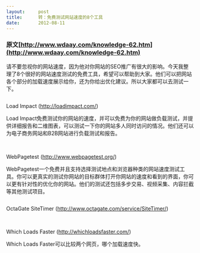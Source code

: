 ```yaml
---
layout:     post
title:      转：免费测试网站速度的8个工具
date:       2012-08-11
---
```

### 原文[http://www.wdaay.com/knowledge-62.htm](http://www.wdaay.com/knowledge-62.htm)

请不要忽视你的网站速度，因为他对你网站的SEO推广有很大的影响。今天我整理了8个很好的网站速度测试的免费工具，希望可以帮助到大家。他们可以把网站各个部分的加载速度展示给你，还为你给出优化建议。所以大家都可以去测试一下。

<img src="http://www.wdaay.com/photo/www.wdaay.com_sitespeed01.jpg" alt="" />

Load Impact (http://loadimpact.com/)

Load Impact免费测试你的网站的速度，并可以免费为你的网站做负载测试，并提供详细报告和二维图表，可以测试一下你的网站多人同时访问的情况。他们还可以为电子商务网站和B2B网站进行负载测试和报告。

<img src="http://www.wdaay.com/photo/www.wdaay.com_sitespeed02.jpg" alt="" />

<img src="http://www.wdaay.com/photo/www.wdaay.com_sitespeed03.jpg" alt="" />

WebPagetest (http://www.webpagetest.org/)

WebPagetest一个免费并且支持选择测试地点和浏览器种类的网站速度测试工具。你可以更真实的测试你网站的目标群体打开你网站的速度和看到的界面，你可以更有针对性的优化你的网站。他们的测试还包括多步交易、视频采集、内容拦截等其他测试项目。

<img src="http://www.wdaay.com/photo/www.wdaay.com_sitespeed04.jpg" alt="" />

OctaGate SiteTimer (http://www.octagate.com/service/SiteTimer/)

<img src="http://www.wdaay.com/photo/www.wdaay.com_sitespeed05.jpg" alt="" />

<img src="http://www.wdaay.com/photo/www.wdaay.com_sitespeed06.jpg" alt="" />

Which Loads Faster (http://whichloadsfaster.com/)

Which Loads Faster可以比较两个网页，哪个加载速度快。

<img src="http://www.wdaay.com/photo/www.wdaay.com_sitespeed07.jpg" alt="" />

<img src="http://www.wdaay.com/photo/www.wdaay.com_sitespeed08.jpg" alt="" />
